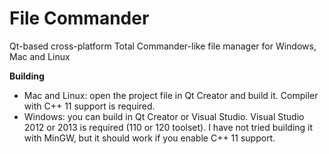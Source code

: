 File Commander
==============

Qt-based cross-platform Total Commander-like file manager for Windows, Mac and Linux

**Building**

* Mac and Linux: open the project file in Qt Creator and build it. Compiler with C++ 11 support is required.
* Windows: you can build in Qt Creator or Visual Studio. Visual Studio 2012 or 2013 is required (110 or 120 toolset). I have not tried building it with MinGW, but it should work if you enable C++ 11 support.
